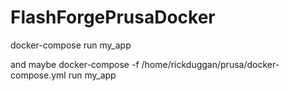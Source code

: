# FlashForgePrusaDocker

docker-compose run my_app

and maybe docker-compose -f /home/rickduggan/prusa/docker-compose.yml run my_app
